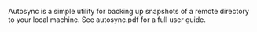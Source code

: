 Autosync is a simple utility for backing up snapshots of a remote
directory to your local machine. See autosync.pdf for a full user guide.